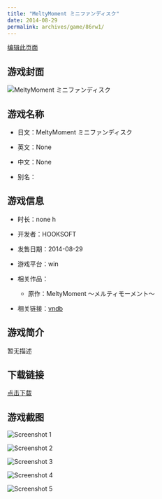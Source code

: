 ```yaml
---
title: "MeltyMoment ミニファンディスク"
date: 2014-08-29
permalink: archives/game/86rw1/
---
```

[编辑此页面](https://github.com/ACG-3/ADV3-source/blob/main/source/_posts/MeltyMoment%20%E3%83%9F%E3%83%8B%E3%83%95%E3%82%A1%E3%83%B3%E3%83%87%E3%82%A3%E3%82%B9%E3%82%AF.md)

## 游戏封面

![MeltyMoment ミニファンディスク](https://pan.timero.xyz/d/onedrive/img_lib_001/MeltyMoment%20%E3%83%9F%E3%83%8B%E3%83%95%E3%82%A1%E3%83%B3%E3%83%87%E3%82%A3%E3%82%B9%E3%82%AF_cover.avif)


## 游戏名称

- 日文：MeltyMoment ミニファンディスク
- 英文：None
- 中文：None

- 别名：


## 游戏信息

- 时长：none h
- 开发者：HOOKSOFT
- 发售日期：2014-08-29
- 游戏平台：win
- 相关作品：
   - 原作：MeltyMoment ～メルティモーメント～

- 相关链接：[vndb](https://vndb.org/v15464)


## 游戏简介

暂无描述


## 下载链接

[点击下载](https://pan.timero.xyz/onedrive/adv_lib_001/MeltyMoment%20%E3%83%9F%E3%83%8B%E3%83%95%E3%82%A1%E3%83%B3%E3%83%87%E3%82%A3%E3%82%B9%E3%82%AF)


## 游戏截图


![Screenshot 1](https://pan.timero.xyz/d/onedrive/img_lib_001/MeltyMoment%20%E3%83%9F%E3%83%8B%E3%83%95%E3%82%A1%E3%83%B3%E3%83%87%E3%82%A3%E3%82%B9%E3%82%AF_Screenshot_1.avif)

![Screenshot 2](https://pan.timero.xyz/d/onedrive/img_lib_001/MeltyMoment%20%E3%83%9F%E3%83%8B%E3%83%95%E3%82%A1%E3%83%B3%E3%83%87%E3%82%A3%E3%82%B9%E3%82%AF_Screenshot_2.avif)

![Screenshot 3](https://pan.timero.xyz/d/onedrive/img_lib_001/MeltyMoment%20%E3%83%9F%E3%83%8B%E3%83%95%E3%82%A1%E3%83%B3%E3%83%87%E3%82%A3%E3%82%B9%E3%82%AF_Screenshot_3.avif)

![Screenshot 4](https://pan.timero.xyz/d/onedrive/img_lib_001/MeltyMoment%20%E3%83%9F%E3%83%8B%E3%83%95%E3%82%A1%E3%83%B3%E3%83%87%E3%82%A3%E3%82%B9%E3%82%AF_Screenshot_4.avif)

![Screenshot 5](https://pan.timero.xyz/d/onedrive/img_lib_001/MeltyMoment%20%E3%83%9F%E3%83%8B%E3%83%95%E3%82%A1%E3%83%B3%E3%83%87%E3%82%A3%E3%82%B9%E3%82%AF_Screenshot_5.avif)

